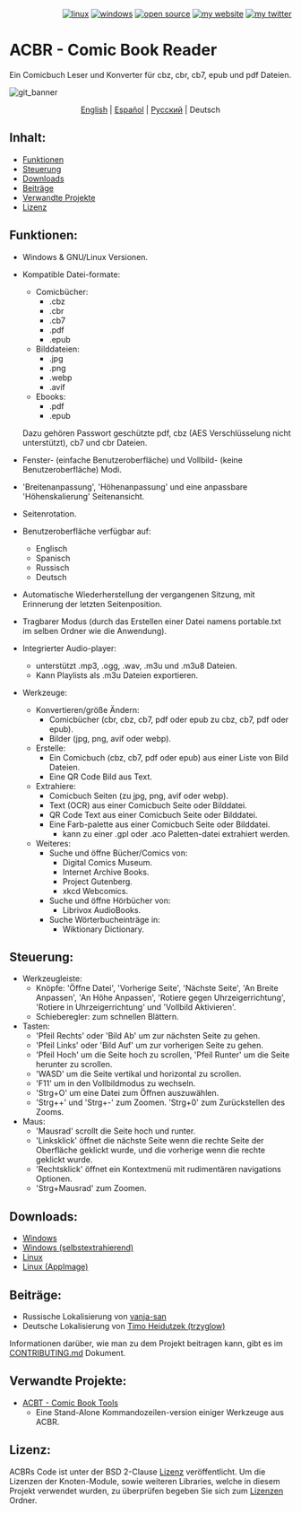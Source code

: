<p align="right">  
  <a href="#downloads"><img src="https://user-images.githubusercontent.com/8535921/189104931-527ab8bc-8757-4e04-8150-5207d2077bb8.png" title="linux"></a>
  <a href="#downloads"><img src="https://user-images.githubusercontent.com/8535921/189104940-ade062d9-d2e0-4e08-83a4-f34cdb457025.png" title="windows"></a>
  <a href="#license"><img src="https://user-images.githubusercontent.com/8535921/189119543-b1f7cc20-bd0e-44e7-811a-c23b0ccdf767.png" title="open source"></a>
  <a href="http://www.binarynonsense.com/"><img src="https://user-images.githubusercontent.com/8535921/189104953-7ac2d4d1-7d36-483b-8cc9-3568d1cbf6e5.png" title="my website"></a>
  <a href="https://twitter.com/binarynonsense"><img src="https://user-images.githubusercontent.com/8535921/189104963-ae74d98e-ddb3-4068-8958-7028ecae2966.png" title="my twitter"></a>
</p>

# ACBR - Comic Book Reader

Ein Comicbuch Leser und Konverter für cbz, cbr, cb7, epub und pdf Dateien.

![git_banner](https://github.com/binarynonsense/comic-book-reader/assets/8535921/a8a7f902-4445-4695-9bc0-bbae4cba78f2)

<p align="center">
  <a href="./README.en.md">English</a> | 
  <a href="./README.es.md">Español</a> | 
  <a href="./README.ru.md">Русский</a> | 
  <span>Deutsch</span>
</p>

## Inhalt:

* [Funktionen](#funktionen)
* [Steuerung](#steuerung)
* [Downloads](#downloads)
* [Beiträge](#beiträge)
* [Verwandte Projekte](#verwandte-projekte)
* [Lizenz](#lizenz)

## Funktionen:

- Windows & GNU/Linux Versionen.
- Kompatible Datei-formate:

  - Comicbücher:
    - .cbz
    - .cbr
    - .cb7
    - .pdf
    - .epub
  - Bilddateien:
    - .jpg
    - .png
    - .webp
    - .avif
  - Ebooks:
    - .pdf
    - .epub

  Dazu gehören Passwort geschützte pdf, cbz (AES Verschlüsselung nicht unterstützt), cb7 und cbr Dateien.

- Fenster- (einfache Benutzeroberfläche) und Vollbild- (keine Benutzeroberfläche) Modi.
- 'Breitenanpassung', 'Höhenanpassung' und eine anpassbare 'Höhenskalierung' Seitenansicht.
- Seitenrotation.
- Benutzeroberfläche verfügbar auf:
  - Englisch
  - Spanisch
  - Russisch
  - Deutsch
- Automatische Wiederherstellung der vergangenen Sitzung, mit Erinnerung der letzten Seitenposition.
- Tragbarer Modus (durch das Erstellen einer Datei namens portable.txt im selben Ordner wie die Anwendung).
- Integrierter Audio-player:
  - unterstützt .mp3, .ogg, .wav, .m3u und .m3u8 Dateien.
  - Kann Playlists als .m3u Dateien exportieren.
- Werkzeuge:
  - Konvertieren/größe Ändern:
    - Comicbücher (cbr, cbz, cb7, pdf oder epub zu cbz, cb7, pdf oder epub).
    - Bilder (jpg, png, avif oder webp).
  - Erstelle:
    - Ein Comicbuch (cbz, cb7, pdf oder epub) aus einer Liste von Bild Dateien.
    - Eine QR Code Bild aus Text.
  - Extrahiere:
    - Comicbuch Seiten (zu jpg, png, avif oder webp).
    - Text (OCR) aus einer Comicbuch Seite oder Bilddatei.
    - QR Code Text aus einer Comicbuch Seite oder Bilddatei.
    - Eine Farb-palette aus einer Comicbuch Seite oder Bilddatei.
      - kann zu einer .gpl oder .aco Paletten-datei extrahiert werden.
  - Weiteres:
    - Suche und öffne Bücher/Comics von:
      - Digital Comics Museum.
      - Internet Archive Books.
      - Project Gutenberg.
      - xkcd Webcomics.
    - Suche und öffne Hörbücher von:
      - Librivox AudioBooks.
    - Suche Wörterbucheinträge in:
      - Wiktionary Dictionary.

## Steuerung:

- Werkzeugleiste:
  - Knöpfe: 'Öffne Datei', 'Vorherige Seite', 'Nächste Seite', 'An Breite Anpassen', 'An Höhe Anpassen', 'Rotiere gegen Uhrzeigerrichtung', 'Rotiere in Uhrzeigerrichtung' und 'Vollbild Aktivieren'.
  - Schieberegler: zum schnellen Blättern.
- Tasten:
  - 'Pfeil Rechts' oder 'Bild Ab' um zur nächsten Seite zu gehen.
  - 'Pfeil Links' oder 'Bild Auf' um zur vorherigen Seite zu gehen.
  - 'Pfeil Hoch' um die Seite hoch zu scrollen, 'Pfeil Runter' um die Seite herunter zu scrollen.
  - 'WASD' um die Seite vertikal und horizontal zu scrollen.
  - 'F11' um in den Vollbildmodus zu wechseln.
  - 'Strg+O' um eine Datei zum Öffnen auszuwählen.
  - 'Strg++' und 'Strg+-' zum Zoomen. 'Strg+0' zum Zurückstellen des Zooms.
- Maus:
  - 'Mausrad' scrollt die Seite hoch und runter.
  - 'Linksklick' öffnet die nächste Seite wenn die rechte Seite der Oberfläche geklickt wurde, und die vorherige wenn die rechte geklickt wurde.
  - 'Rechtsklick' öffnet ein Kontextmenü mit ru­di­men­tären navigations Optionen.
  - 'Strg+Mausrad' zum Zoomen.

## Downloads:

- [Windows](https://github.com/binarynonsense/comic-book-reader/releases/latest/download/ACBR_Windows.zip)
- [Windows (selbstextrahierend)](https://github.com/binarynonsense/comic-book-reader/releases/latest/download/ACBR_Windows_SelfExtracting.exe)
- [Linux](https://github.com/binarynonsense/comic-book-reader/releases/latest/download/ACBR_Linux.zip)
- [Linux (AppImage)](https://github.com/binarynonsense/comic-book-reader/releases/latest/download/ACBR_Linux_AppImage.zip)

## Beiträge:

- Russische Lokalisierung von [vanja-san](https://github.com/vanja-san)
- Deutsche Lokalisierung von [Timo Heidutzek (trzyglow)](https://github.com/trzyglow)

Informationen darüber, wie man zu dem Projekt beitragen kann, gibt es im [CONTRIBUTING.md](../CONTRIBUTING.md) Dokument.

## Verwandte Projekte:

- [ACBT - Comic Book Tools](https://github.com/binarynonsense/comic-book-tools)
  - Eine Stand-Alone Kommandozeilen-version einiger Werkzeuge aus ACBR.

## Lizenz:

ACBRs Code ist unter der BSD 2-Clause [Lizenz](../LICENSE) veröffentlicht. Um die Lizenzen der Knoten-Module, sowie weiteren Libraries, welche in diesem Projekt verwendet wurden, zu überprüfen begeben Sie sich zum [Lizenzen](../licenses/) Ordner.
